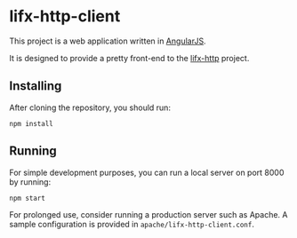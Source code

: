 # lifx-http-client 

This project is a web application written in [AngularJS](http://angularjs.org/).

It is designed to provide a pretty front-end to the [lifx-http](/chendo/lifx-http) project.

## Installing

After cloning the repository, you should run:

```
npm install
```

## Running

For simple development purposes, you can run a local server on port 8000 by running:

```
npm start
```

For prolonged use, consider running a production server such as Apache. A sample configuration
is provided in `apache/lifx-http-client.conf`.

